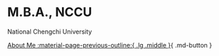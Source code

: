 # M.B.A., NCCU

<!-- TODO: Introduce NCCU -->

<!-- TODO: Introduce MBA -->

<!-- TODO: Introduce What I focused during grad school -->

<!-- TODO: What I've learned  -->

National Chengchi University

[About Me :material-page-previous-outline:{ .lg .middle }](../index.md){ .md-button }